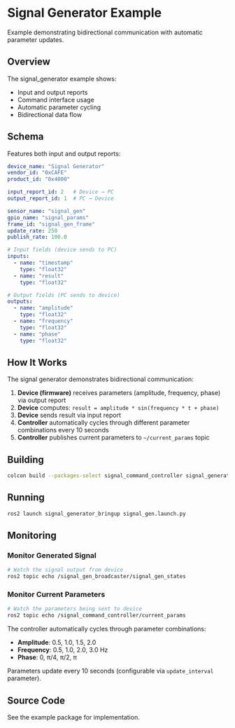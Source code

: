 # Signal Generator Example

Example demonstrating bidirectional communication with automatic parameter updates.

## Overview

The signal_generator example shows:
- Input and output reports
- Command interface usage
- Automatic parameter cycling
- Bidirectional data flow

## Schema

Features both input and output reports:

```yaml
device_name: "Signal Generator"
vendor_id: "0xCAFE"
product_id: "0x4000"

input_report_id: 2   # Device → PC
output_report_id: 1  # PC → Device

sensor_name: "signal_gen"
gpio_name: "signal_params"
frame_id: "signal_gen_frame"
update_rate: 250
publish_rate: 100.0

# Input fields (device sends to PC)
inputs:
  - name: "timestamp"
    type: "float32"
  - name: "result"
    type: "float32"

# Output fields (PC sends to device)
outputs:
  - name: "amplitude"
    type: "float32"
  - name: "frequency"
    type: "float32"
  - name: "phase"
    type: "float32"
```

## How It Works

The signal generator demonstrates bidirectional communication:

1. **Device (firmware)** receives parameters (amplitude, frequency, phase) via output report
2. **Device** computes: `result = amplitude * sin(frequency * t + phase)`
3. **Device** sends result via input report
4. **Controller** automatically cycles through different parameter combinations every 10 seconds
5. **Controller** publishes current parameters to `~/current_params` topic

## Building

```bash
colcon build --packages-select signal_command_controller signal_generator_bringup
```

## Running

```bash
ros2 launch signal_generator_bringup signal_gen.launch.py
```

## Monitoring

### Monitor Generated Signal

```bash
# Watch the signal output from device
ros2 topic echo /signal_gen_broadcaster/signal_gen_states
```

### Monitor Current Parameters

```bash
# Watch the parameters being sent to device
ros2 topic echo /signal_command_controller/current_params
```

The controller automatically cycles through parameter combinations:
- **Amplitude**: 0.5, 1.0, 1.5, 2.0
- **Frequency**: 0.5, 1.0, 2.0, 3.0 Hz
- **Phase**: 0, π/4, π/2, π

Parameters update every 10 seconds (configurable via `update_interval` parameter).

## Source Code

See the example package for implementation.
